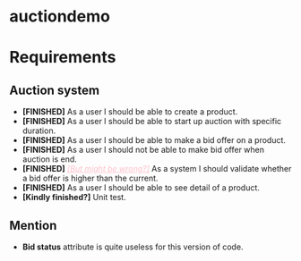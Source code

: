 # auctiondemo

# Requirements
## Auction system
- **[FINISHED]** As a user I should be able to create a product.
- **[FINISHED]** As a user I should be able to start up auction with specific duration.
- **[FINISHED]** As a user I should be able to make a bid offer on a product.
- **[FINISHED]** As a user I should not be able to make bid offer when auction is end.
- **[FINISHED]** *<span style="color:pink; text-decoration: underline">[But might be wrong?]</span>* As a system I should validate whether a bid offer is higher than the current.
- **[FINISHED]** As a user I should be able to see detail of a product.
- **[Kindly finished?]** Unit test.

## Mention
- **Bid status** attribute is quite useless for this version of code.
